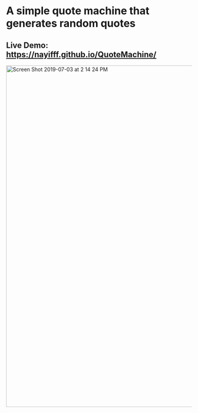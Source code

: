 # A simple quote machine that generates random quotes 

## Live Demo: https://nayifff.github.io/QuoteMachine/

<img width="925" alt="Screen Shot 2019-07-03 at 2 14 24 PM" src="https://user-images.githubusercontent.com/44420502/60615343-e42b1b00-9d9c-11e9-9720-dfc6a6b931e2.png">

